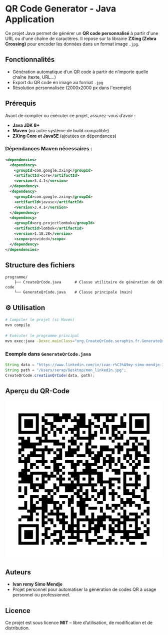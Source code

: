 #  QR Code Generator - Java Application

Ce projet Java permet de générer un **QR code personnalisé** à partir d'une URL ou d'une chaîne de caractères. Il repose sur la librairie **ZXing (Zebra Crossing)** pour encoder les données dans un format image `.jpg`.

##  Fonctionnalités

- Génération automatique d’un QR code à partir de n’importe quelle chaîne (texte, URL…)
- Export du QR code en image au format `.jpg`
- Résolution personnalisée (2000x2000 px dans l'exemple)

## Prérequis

Avant de compiler ou exécuter ce projet, assurez-vous d’avoir :

- **Java JDK 8+**
- **Maven** (ou autre système de build compatible)
- **ZXing Core et JavaSE** (ajoutées en dépendances)

### Dépendances Maven nécessaires :

```xml
<dependencies>
  <dependency>
    <groupId>com.google.zxing</groupId>
    <artifactId>core</artifactId>
    <version>3.4.1</version>
  </dependency>
  <dependency>
    <groupId>com.google.zxing</groupId>
    <artifactId>javase</artifactId>
    <version>3.4.1</version>
  </dependency>
  <dependency>
    <groupId>org.projectlombok</groupId>
    <artifactId>lombok</artifactId>
    <version>1.18.28</version>
    <scope>provided</scope>
  </dependency>
</dependencies>
```

## Structure des fichiers

```
programme/
    ├── CreateQrCode.java      # Classe utilitaire de génération de QR code
    └── GenerateQrCode.java    # Classe principale (main)
```

## ⚙️ Utilisation

```bash
# Compiler le projet (si Maven)
mvn compile

# Exécuter le programme principal
mvn exec:java -Dexec.mainClass="org.CreateQrCode.seraphin.fr.GenerateQrCode"
```

### Exemple dans `GenerateQrCode.java`

```java
String data = "https://www.linkedin.com/in/ivan-r%C3%A9my-simo-mendje-1a1aa1253/";
String path = "/Users/serap/Desktop/mon_linkedIn.jpg";
CreateQrCode.creationQrCode(data, path);

```
## Aperçu du QR-Code

![Aperçu](linkedIN.jpg)


## Auteurs

- **Ivan remy Simo Mendje**
- Projet personnel pour automatiser la génération de codes QR à usage personnel ou professionnel.

## Licence

Ce projet est sous licence **MIT** – libre d’utilisation, de modification et de distribution.
